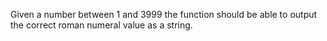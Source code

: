 Given a number between 1 and 3999 the function should be able to output the correct roman numeral value as a string.
